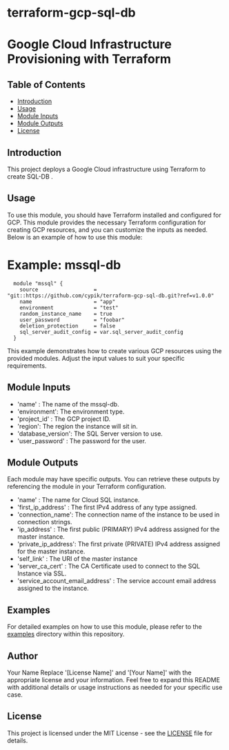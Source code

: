 # terraform-gcp-sql-db
# Google Cloud Infrastructure Provisioning with Terraform
## Table of Contents

- [Introduction](#introduction)
- [Usage](#usage)
- [Module Inputs](#module-inputs)
- [Module Outputs](#module-outputs)
- [License](#license)

## Introduction
This project deploys a Google Cloud infrastructure using Terraform to create SQL-DB .
## Usage
To use this module, you should have Terraform installed and configured for GCP. This module provides the necessary Terraform configuration for creating GCP resources, and you can customize the inputs as needed. Below is an example of how to use this module:

# Example: mssql-db

```hcl
  module "mssql" {
    source                  = "git::https://github.com/cypik/terraform-gcp-sql-db.git?ref=v1.0.0"
    name                    = "app"
    environment             = "test"
    random_instance_name    = true
    user_password           = "foobar"
    deletion_protection     = false
    sql_server_audit_config = var.sql_server_audit_config
  }
```
This example demonstrates how to create various GCP resources using the provided modules. Adjust the input values to suit your specific requirements.

## Module Inputs

- 'name'  : The name of the mssql-db.
- 'environment': The environment type.
- 'project_id' : The GCP project ID.
- 'region': The region the instance will sit in.
- 'database_version': The  SQL Server version to use.
- 'user_password' : The password for the user.

## Module Outputs
Each module may have specific outputs. You can retrieve these outputs by referencing the module in your Terraform configuration.

- 'name' : The name for Cloud SQL instance.
- 'first_ip_address' : The first IPv4 address of any type assigned.
- 'connection_name': The connection name of the instance to be used in connection strings.
- 'ip_address' : The first public (PRIMARY) IPv4 address assigned for the master instance.
- 'private_ip_address': The first private (PRIVATE) IPv4 address assigned for the master instance.
- 'self_link' : The URI of the master instance
- 'server_ca_cert' : The CA Certificate used to connect to the SQL Instance via SSL.
- 'service_account_email_address' : The service account email address assigned to the instance.

## Examples
For detailed examples on how to use this module, please refer to the [examples](https://github.com/cypik/terraform-gcp-sql-db/blob/master/example) directory within this repository.

## Author
Your Name Replace '[License Name]' and '[Your Name]' with the appropriate license and your information. Feel free to expand this README with additional details or usage instructions as needed for your specific use case.

## License
This project is licensed under the MIT License - see the [LICENSE](https://github.com/cypik/terraform-gcp-sql-db/blob/master/LICENSE) file for details.
